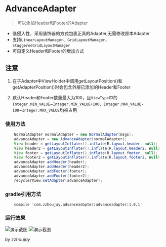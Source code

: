 # AdvanceAdapter

> 可以添加Header和Footer的Adapter

* 低侵入性，采用装饰器的方式包裹正真的Adapter,无需修改原本Adapter
* 支持`LinearLayoutManager`、`GridLayoutManager`、`StaggeredGridLayoutManager`
* 可自定义Header和Footer的增加方式

## 注意

1. 在子Adapter中ViewHolder中调用getLayoutPosition()和getAdapterPosition()时会包含外层已添加的Header和Footer

2. 默认Header和Footer数量最大为100，且`ViewType`中的`Integer.MIN_VALUE`~`Integer.MIN_VALUE+100`、`Integer.MAX_VALUE-100`~`Integer.MAX_VALUE`均被占用

### 使用方法
```java
    NormalAdapter normalAdapter = new NormalAdapter(msgs);
    advanceAdapter = new AdvanceAdapter(normalAdapter);
    View header = getLayoutInflater().inflate(R.layout.header, null);
    View header2 = getLayoutInflater().inflate(R.layout.header2, null);
    View footer = getLayoutInflater().inflate(R.layout.footer, null);
    View footer2 = getLayoutInflater().inflate(R.layout.footer2, null);
    advanceAdapter.addHeader(header);
    advanceAdapter.addHeader(header2);
    advanceAdapter.addFooter(footer);
    advanceAdapter.addFooter(footer2);
    recyclerView.setAdapter(advanceAdapter);
```

### gradle引用方法
```
    compile 'com.zzhoujay.advanceadapter:advanceadapter:1.0.1'
```

### 运行效果
![演示截图](http://git.oschina.net/uploads/images/2015/0722/131020_f72dddbf_141009.png "演示截图")
![演示截图](http://git.oschina.net/uploads/images/2015/0722/131138_4e7f7269_141009.png "演示截图")


_by zzhoujay_